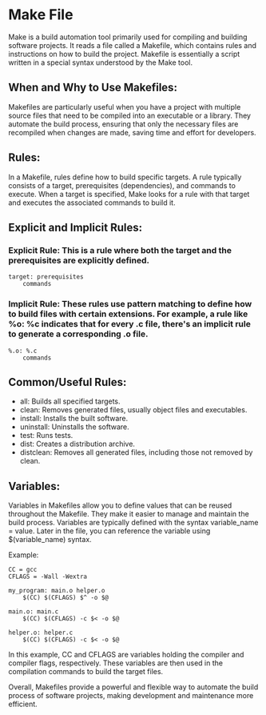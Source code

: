 # Make File

Make is a build automation tool primarily used for compiling and building software projects. It reads a file called a Makefile, which contains rules and instructions on how to build the project. Makefile is essentially a script written in a special syntax understood by the Make tool.

## When and Why to Use Makefiles:
Makefiles are particularly useful when you have a project with multiple source files that need to be compiled into an executable or a library. They automate the build process, ensuring that only the necessary files are recompiled when changes are made, saving time and effort for developers.

## Rules:
In a Makefile, rules define how to build specific targets. A rule typically consists of a target, prerequisites (dependencies), and commands to execute. When a target is specified, Make looks for a rule with that target and executes the associated commands to build it.

## Explicit and Implicit Rules:
### Explicit Rule: This is a rule where both the target and the prerequisites are explicitly defined.

```
target: prerequisites
	commands
```

### Implicit Rule: These rules use pattern matching to define how to build files with certain extensions. For example, a rule like %o: %c indicates that for every .c file, there's an implicit rule to generate a corresponding .o file.

```
%.o: %.c
	commands
```

## Common/Useful Rules:

* all: Builds all specified targets.
* clean: Removes generated files, usually object files and executables.
* install: Installs the built software.
* uninstall: Uninstalls the software.
* test: Runs tests.
* dist: Creates a distribution archive.
* distclean: Removes all generated files, including those not removed by clean.

## Variables:
Variables in Makefiles allow you to define values that can be reused throughout the Makefile. They make it easier to manage and maintain the build process.
Variables are typically defined with the syntax variable_name = value. Later in the file, you can reference the variable using $(variable_name) syntax.

Example:

```
CC = gcc
CFLAGS = -Wall -Wextra

my_program: main.o helper.o
	$(CC) $(CFLAGS) $^ -o $@

main.o: main.c
	$(CC) $(CFLAGS) -c $< -o $@

helper.o: helper.c
	$(CC) $(CFLAGS) -c $< -o $@
```

In this example, CC and CFLAGS are variables holding the compiler and compiler flags, respectively. These variables are then used in the compilation commands to build the target files.

Overall, Makefiles provide a powerful and flexible way to automate the build process of software projects, making development and maintenance more efficient.
